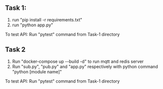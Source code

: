## Task 1:

1. run "pip install -r requirements.txt"
2. run "python app.py"

To test API:
Run "pytest" command from Task-1 directory


## Task 2

1. Run "docker-compose up --build -d" to run mqtt and redis server
2. Run "sub.py", "pub.py" and "app.py" respectively with python command "python [module name]"

To test API:
Run "pytest" command from Task-1 directory